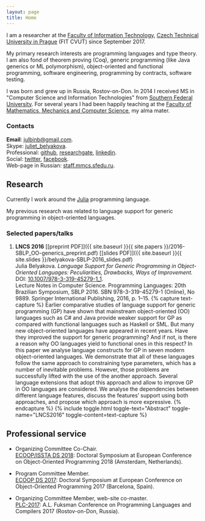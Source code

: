 ```yaml
---
layout: page
title: Home
---
```


I am a researcher
at the [Faculty of Information Technology](https://www.fit.cvut.cz/en),
[Czech Technical University in Prague](https://www.cvut.cz/en) (FIT CVUT)
since September 2017.

My primary research interests are programming languages and type theory.
I am also fond of theorem proving (Coq),
generic programming (like Java generics or ML polymorphism),
object-oriented and functional programming,
software engineering, programming by contracts, software testing.

I was born and grew up in Russia, Rostov-on-Don.
In 2014 I received MS in "Computer Science and Information Technologies"
from [Southern Federal University](http://sfedu.ru/international/).
For several years I had been happily teaching at the
[Faculty of Mathematics, Mechanics and Computer Science](http://mmcs.sfedu.ru/),
my alma mater.

### Contacts

**Email**: [julbinb@gmail.com](mailto:julbinb@gmail.com).  
Skype: [juliet_belyakova](skype:juliet_belyakova).  
Professional: [github](http://github.com/julbinb/),
[researchgate](https://www.researchgate.net/profile/Julia_Belyakova),
[linkedin](https://www.linkedin.com/in/julbinb/).  
Social: [twitter](https://twitter.com/julbinb),
[facebook](https://www.facebook.com/julbinb).  
Web-page in Russian: [staff.mmcs.sfedu.ru](http://staff.mmcs.sfedu.ru/~juliet/index.html).

## Research

Currently I work around the [Julia](https://julialang.org/) programming language.

My previous research was related to language support for generic programming
in object-oriented languages.

### Selected papers/talks

1. **LNCS 2016** [[preprint PDF]]({{ site.baseurl }}{{ site.papers }}/2016-SBLP_OO-generics_preprint.pdf)  [[slides PDF]]({{ site.baseurl }}{{ site.slides }}/belyakova-SBLP-2016_slides.pdf)  
   Julia Belyakova.
   *Language Support for Generic Programming in Object-Oriented Languages:
   Peculiarities, Drawbacks, Ways of Improvement.*  
   DOI: [10.1007/978-3-319-45279-1_1](http://link.springer.com/chapter/10.1007%2F978-3-319-45279-1_1).  
   Lecture Notes in Computer Science. Programming Languages: 20th Brazilian Symposium, SBLP 2016.
   SBN 978-3-319-45279-1 (Online), No 9889.
   Springer International Publishing, 2016, p. 1–15.
   {% capture text-capture %} Earlier comparative studies of language support for generic 
   programming (GP) have shown that mainstream object-oriented (OO) 
   languages such as C# and Java provide weaker support for GP 
   as compared with functional languages such as Haskell or SML. 
   But many new object-oriented languages have appeared in recent years. 
   Have they improved the support for generic programming? And if not, 
   is there a reason why OO languages yield to functional ones in this 
   respect? In this paper we analyse language constructs for GP in 
   seven modern object-oriented languages. We demonstrate that all of 
   these languages follow the same approach to constraining type 
   parameters, which has a number of inevitable problems. However, 
   those problems are successfully lifted with the use of the another 
   approach. Several language extensions that adopt this approach and 
   allow to improve GP in OO languages are considered. We analyse the 
   dependencies between different language features, discuss the 
   features’ support using both approaches, and propose which approach 
   is more expressive. {% endcapture %}
   {% include toggle.html toggle-text="Abstract" toggle-name="LNCS2016" toggle-content=text-capture %}

## Professional service

* Organizing Committee Co-Chair.  
  [ECOOP/ISSTA DS 2018](https://conf.researchr.org/track/ecoop-issta-2018/ecoop-issta-2018-doctoral-symposium):
  Doctoral Symposium at European Conference on Object-Oriented Programming 2018
  (Amsterdam, Netherlands).

* Program Committee Member.  
  [ECOOP DS 2017](http://2017.ecoop.org/track/ecoop-2017-Doctoral-Symposium):
  Doctoral Symposium at European Conference on Object-Oriented Programming 2017
  (Barcelona, Spain).

* Organizing Committee Member, web-site co-master.  
  [PLC-2017](http://plc.sfedu.ru/index.html):
  A.L. Fuksman Conference on Programming Languages and Compilers 2017
  (Rostov-on-Don, Russia). 
